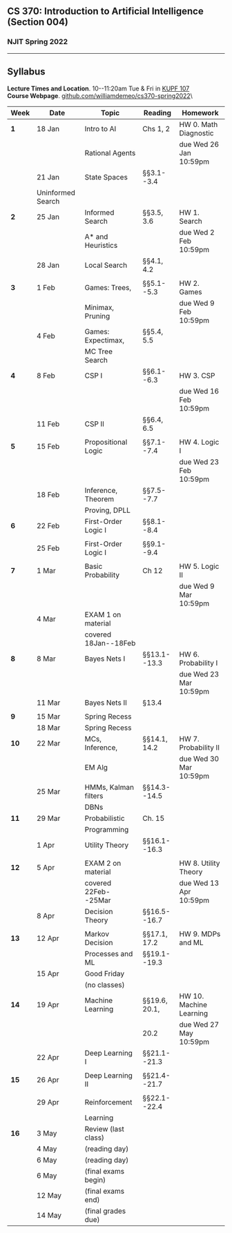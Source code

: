 ## CS 370: Introduction to Artificial Intelligence (Section 004)

### NJIT Spring 2022

---

## Syllabus

**Lecture Times and Location**. 10--11:20am Tue & Fri in [KUPF 107][]  
**Course Webpage**. [github.com/williamdemeo/cs370-spring2022](https://github.com/williamdemeo/cs370-spring2022)\


| **Week** | **Date** | **Topic**            | **Reading**     | **Homework**           |
|----------|----------|----------------------|-----------------|------------------------|
| **1**    | 18 Jan   | Intro to AI          | Chs 1, 2        | HW 0. Math Diagnostic  |
|          |          | Rational Agents      |                 | due Wed 26 Jan 10:59pm |
|          | 21 Jan   | State Spaces         | §§3.1--3.4      |                        |
|          | Uninformed Search    |                 |                        |
| **2**    | 25 Jan   | Informed Search      | §§3.5, 3.6      | HW 1. Search           |
|          |          | A* and Heuristics    |                 | due Wed 2 Feb 10:59pm  |
|          | 28 Jan   | Local Search         | §§4.1, 4.2      |                        |
|          |          |                      |                 |                        |
| **3**    | 1 Feb    | Games: Trees,        | §§5.1--5.3      | HW 2. Games            |
|          |          | Minimax, Pruning     |                 | due Wed 9 Feb 10:59pm  |
|          | 4 Feb    | Games: Expectimax,   | §§5.4, 5.5      |                        |
|          |          | MC Tree Search       |                 |                        |
| **4**    | 8 Feb    | CSP I                | §§6.1--6.3      | HW 3. CSP              |
|          |          |                      |                 | due Wed 16 Feb 10:59pm |
|          | 11 Feb   | CSP II               | §§6.4, 6.5      |                        |
|          |          |                      |                 |                        |
| **5**    | 15 Feb   | Propositional Logic  | §§7.1--7.4      | HW 4. Logic I          |
|          |          |                      |                 | due Wed 23 Feb 10:59pm |
|          | 18 Feb   | Inference, Theorem   | §§7.5--7.7      |                        |
|          |          | Proving, DPLL        |                 |                        |
| **6**    | 22 Feb   | First-Order Logic I  | §§8.1--8.4      |                        |
|          |          |                      |                 |                        |
|          | 25 Feb   | First-Order Logic I  | §§9.1--9.4      |                        |
|          |          |                      |                 |                        |
| **7**    | 1 Mar    | Basic Probability    | Ch 12           | HW 5. Logic II         |
|          |          |                      |                 | due Wed 9 Mar 10:59pm  |
|          | 4 Mar    | EXAM 1 on material   |                 |                        |
|          |          | covered 18Jan--18Feb |                 |                        |
| **8**    | 8 Mar    | Bayes Nets I         | §§13.1--13.3    | HW 6. Probability I    |
|          |          |                      |                 | due Wed 23 Mar 10:59pm |
|          | 11 Mar   | Bayes Nets II        | §13.4           |                        |
|          |          |                      |                 |                        |
| **9**    | 15 Mar   | Spring Recess        |                 |                        |
|          | 18 Mar   | Spring Recess        |                 |                        |
| **10**   | 22 Mar   | MCs, Inference,      | §§14.1, 14.2    | HW 7. Probability II   |
|          |          | EM Alg               |                 | due Wed 30 Mar 10:59pm |
|          | 25 Mar   | HMMs, Kalman filters | §§14.3--14.5    |                        |
|          |          | DBNs                 |                 |                        |
| **11**   | 29 Mar   | Probabilistic        | Ch. 15          |                        |
|          |          | Programming          |                 |                        |
|          | 1 Apr    | Utility Theory       | §§16.1--16.3    |                        |
|          |          |                      |                 |                        |
| **12**   | 5 Apr    | EXAM 2 on material   |                 | HW 8. Utility Theory   |
|          |          | covered 22Feb--25Mar |                 | due Wed 13 Apr 10:59pm |
|          | 8 Apr    | Decision Theory      | §§16.5--16.7    |                        |
|          |          |                      |                 |                        |
| **13**   | 12 Apr   | Markov Decision      | §§17.1, 17.2    | HW 9. MDPs and ML      |
|          |          | Processes and ML     | §§19.1--19.3    |                        |
|          | 15 Apr   | Good Friday          |                 |                        |
|          |          | (no classes)         |                 |                        |
| **14**   | 19 Apr   | Machine Learning     | §§19.6, 20.1,   | HW 10. Machine Learning|
|          |          |                      | 20.2            | due Wed 27 May 10:59pm |
|          | 22 Apr   | Deep Learning I      | §§21.1--21.3    |                        |
|          |          |                      |                 |                        |
| **15**   | 26 Apr   | Deep Learning II     | §§21.4--21.7    |                        |
|          |          |                      |                 |                        |
|          | 29 Apr   | Reinforcement        | §§22.1--22.4    |                        |
|          |          | Learning             |                 |                        |
| **16**   | 3 May    | Review (last class)  |                 |                        |
|          | 4 May    | (reading day)        |                 |                        |
|          | 6 May    | (reading day)        |                 |                        |
|          | 6 May    | (final exams begin)  |                 |                        |
|          | 12 May   | (final exams end)    |                 |                        |
|          | 14 May   | (final grades due)   |                 |                        |




[KUPF 107]: https://goo.gl/maps/GjhP3cjrMAJSzVFt5
